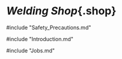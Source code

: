 <div class="Welding">

# ***Welding Shop***{.shop}

#include "Safety_Precautions.md"

#include "Introduction.md"

#include "Jobs.md"

</div>
